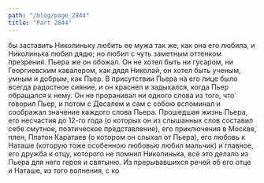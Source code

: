 ```yaml
---
path: "/blog/page_2844"
title: "Part 2844"
---
```


бы заставить Николиньку любить ее мужа так же, как она его любила, и Николинька любил дядю; но любил с чуть заметным оттенком презрения. Пьера же он обожал. Он не хотел быть ни гусаром, ни Георгиевским кавалером, как дядя Николай, он хотел быть ученым, умным и добрым, как Пьер. В присутствии Пьера на его лице было всегда радостное сияние, и он краснел и задыхался, когда Пьер обращался к нему. Он не проранивал ни одного слова из того, что̀ говорил Пьер, и потом с Десалем и сам с собою вспоминал и соображал значение каждого слова Пьера. Прошедшая жизнь Пьера, его несчастия до 12-го года (о которых он из слышанных слов составил себе смутное, поэтическое представление), его приключения в Москве, плен, Платон Каратаев (о котором он слыхал от Пьера), его любовь к Наташе (которую тоже особенною любовью любил мальчик) и главное, его дружба к отцу, которого не помнил Николинька, всё это делало из Пьера для него героя и святыню.
Из прерывавшихся речей об его отце и Наташе, из того волнения, с ко
